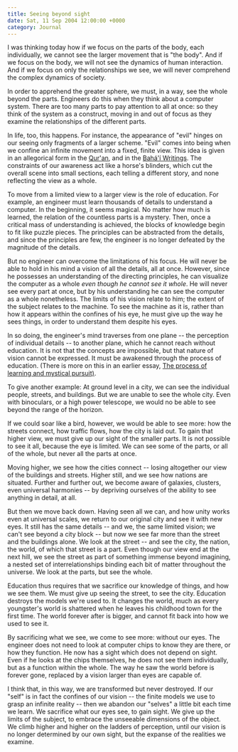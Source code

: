 ```yaml
---
title: Seeing beyond sight
date: Sat, 11 Sep 2004 12:00:00 +0000
category: Journal
---
```


I was thinking today how if we focus on the parts of the body, each
individually, we cannot see the larger movement that is "the body".  And
if we focus on the body, we will not see the dynamics of human
interaction.  And if we focus on only the relationships we see, we will
never comprehend the complex dynamics of society.

In order to apprehend the greater sphere, we must, in a way, see the
whole beyond the parts.  Engineers do this when they think about a
computer system.  There are too many parts to pay attention to all at
once: so they think of the system as a construct, moving in and out of
focus as they examine the relationships of the different parts.

In life, too, this happens.  For instance, the appearance of "evil"
hinges on our seeing only fragments of a larger scheme.  "Evil" comes
into being when we confine an infinite movement into a fixed, finite
view.  This idea is given in an allegorical form in the [Qur'an](http://www.islamic-awareness.org/Quran/Sources/BBarent.html), and in
the [Bahá'í Writings](http://www.northill.demon.co.uk/bahai/knowledg.htm).  The constraints of our awareness act like a
horse's blinders, which cut the overall scene into small sections, each
telling a different story, and none reflecting the view as a whole.

To move from a limited view to a larger view is the role of education.
For example, an engineer must learn thousands of details to understand a
computer.  In the beginning, it seems magical.  No matter how much is
learned, the relation of the countless parts is a mystery.  Then, once a
critical mass of understanding is achieved, the blocks of knowledge
begin to fit like puzzle pieces.  The principles can be abstracted from
the details, and since the principles are few, the engineer is no longer
defeated by the magnitude of the details.

But no engineer can overcome the limitations of his focus.  He will
never be able to hold in his mind a vision of all the details, all at
once.  However, since he possesses an understanding of the directing
principles, he can visualize the computer as a whole *even though he
cannot see it whole*.  He will never see every part at once, but by his
understanding he can see the computer as a whole nonetheless.  The
limits of his vision relate to him; the extent of the subject relates to
the machine.  To see the machine as it is, rather than how it appears
within the confines of his eye, he must give up the way he sees things,
in order to understand them despite his eyes.

In so doing, the engineer's mind traverses from one plane -- the
perception of individual details -- to another plane, which he cannot
reach without education.  It is not that the concepts are impossible,
but that nature of vision cannot be expressed.  It must be awakened
through the process of education.  (There is more on this in an earlier
essay, [The process of learning and mystical pursuit)](learning.and.mystical.pursuit).

To give another example: At ground level in a city, we can see the
individual people, streets, and buildings.  But we are unable to see the
whole city.  Even with binoculars, or a high power telescope, we would
no be able to see beyond the range of the horizon.

If we could soar like a bird, however, we would be able to see more: how
the streets connect, how traffic flows, how the city is laid out.  To
gain that higher view, we must give up our sight of the smaller parts.
It is not possible to see it all, because the eye is limited.  We can
see some of the parts, or all of the whole, but never all the parts at
once.

Moving higher, we see how the cities connect -- losing altogether our
view of the buildings and streets.  Higher still, and we see how nations
are situated.  Further and further out, we become aware of galaxies,
clusters, even universal harmonies -- by depriving ourselves of the
ability to see anything in detail, at all.

But then we move back down.  Having seen all we can, and how unity works
even at universal scales, we return to our original city and see it with
new eyes.  It still has the same details -- and we, the same limited
vision; we can't see beyond a city block -- but now we see far more than
the street and the buildings alone.  We look at the street -- and see
the city, the nation, the world, of which that street is a part.  Even
though our view end at the next hill, we see the street as part of
something immense beyond imagining, a nested set of interrelationships
binding each bit of matter throughout the universe.  We look at the
parts, but see the whole.

Education thus requires that we sacrifice our knowledge of things, and
how we see them.  We must give up seeing the street, to see the city.
Education destroys the models we're used to.  It changes the world, much
as every youngster's world is shattered when he leaves his childhood
town for the first time.  The world forever after is bigger, and cannot
fit back into how we used to see it.

By sacrificing what we see, we come to see more: without our eyes.  The
engineer does not need to look at computer chips to know they are there,
or how they function.  He now has a sight which does not depend on
sight.  Even if he looks at the chips themselves, he does not see them
individually, but as a function within the whole.  The way he saw the
world before is forever gone, replaced by a vision larger than eyes are
capable of.

I think that, in this way, we are transformed but never destroyed.  If
our "self" is in fact the confines of our vision -- the finite models we
use to grasp an infinite reality -- then we abandon our "selves" a
little bit each time we learn.  We sacrifice what our eyes see, to gain
sight.  We give up the limits of the subject, to embrace the unseeable
dimensions of the object.  We climb higher and higher on the ladders of
perception, until our vision is no longer determined by our own sight,
but the expanse of the realities we examine.


